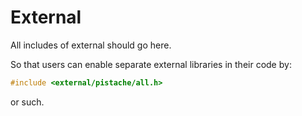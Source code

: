 # External

All includes of external should go here.

So that users can enable separate external libraries in their code by:

```C++
#include <external/pistache/all.h>
```

or such.

